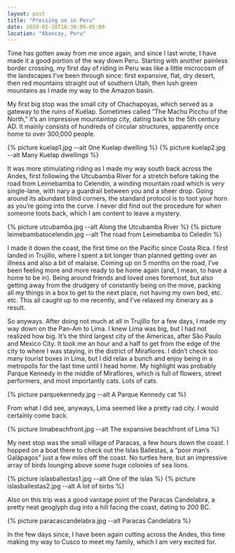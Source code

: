 ```yaml
---
layout: post
title: "Pressing on in Peru"
date: 2020-02-28T18:39:09-05:00
location: "Abancay, Peru"
---
```


Time has gotten away from me once again, and since I last wrote, I have made it a good portion of the way down Peru. Starting with another painless border crossing, my first day of riding in Peru was like a little microcosm of the landscapes I’ve been through since: first expansive, flat, dry desert, then red mountains straight out of southern Utah, then lush green mountains as I made my way to the Amazon basin.

My first big stop was the small city of Chachapoyas, which served as a gateway to the ruins of Kuélap. Sometimes called “The Machu Picchu of the North,” it’s an impressive mountaintop city, dating back to the 5th century AD. It mainly consists of hundreds of circular structures, apparently once home to over 300,000 people.

{% picture kuelap1.jpg --alt One Kuelap dwelling %}
{% picture kuelap2.jpg --alt Many Kuelap dwellings %}

It was more stimulating riding as I made my way south back across the Andes, first following the Utcubamba River for a stretch before taking the road from Leimebamba to Celendín, a winding mountain road which is *very* single-lane, with nary a guardrail between you and a sheer drop. Going around its abundant blind corners, the standard protocol is to toot your horn as you’re going into the curve. I never did find out the procedure for when someone toots back, which I am content to leave a mystery.

{% picture utcubamba.jpg --alt Along the Utcubamba River %}
{% picture leimebambatocelendin.jpg --alt The road from Leimebamba to Celedin %}

I made it down the coast, the first time on the Pacific since Costa Rica. I first landed in Trujillo, where I spent a bit longer than planned getting over an illness and also a bit of malaise. Coming up on 5 months on the road, I’ve been feeling more and more ready to be home again (and, I mean, to have a home to be in). Being around friends and loved ones foremost, but also getting away from the drudgery of constantly being on the move, packing all my things in a box to get to the next place, not having my own bed, etc. etc. This all caught up to me recently, and I’ve relaxed my itinerary as a result. 

So anyways. After doing not much at all in Trujillo for a few days, I made my way down on the Pan-Am to Lima. I knew Lima was big, but I had not realized how big. It’s the third largest city of the Americas, after São Paulo and Mexico City. It took me an hour and a half to get from the edge of the city to where I was staying, in the district of Miraflores. I didn’t check too many tourist boxes in Lima, but I did relax a bunch and enjoy being in a metropolis for the last time until I head home. My highlight was probably Parque Kennedy in the middle of Miraflores, which is full of flowers, street performers, and most importantly cats. Lots of cats.

{% picture parquekennedy.jpg --alt A Parque Kennedy cat %}

From what I did see, anyways, Lima seemed like a pretty rad city. I would certainly come back.

{% picture limabeachfront.jpg --alt The expansive beachfront of Lima %}

My next stop was the small village of Paracas, a few hours down the coast. I hopped on a boat there to check out the Islas Ballestas, a “poor man’s Galápagos” just a few miles off the coast. No turtles here, but an impressive array of birds lounging above some huge colonies of sea lions.

{% picture islasballestas1.jpg --alt One of the islas %}
{% picture islasballestas2.jpg --alt A lot of birbs %}

Also on this trip was a good vantage point of the Paracas Candelabra, a pretty neat geoglyph dug into a hill facing the coast, dating to 200 BC. 

{% picture paracascandelabra.jpg --alt Paracas Candelabra %}

In the few days since, I have been again cutting across the Andes, this time making my way to Cusco to meet my family, which I am very excited for. 